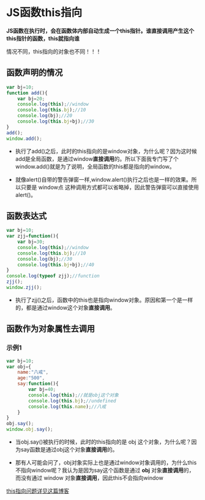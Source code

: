 # JS函数this指向

**JS函数在执行时，会在函数体内部自动生成一个this指针。谁直接调用产生这个this指针的函数，this就指向谁**

情况不同，this指向的对象也不同！！！

## 函数声明的情况

```javascript
var bj=10;
function add(){
    var bj=20;
    console.log(this);//window
    console.log(this.bj);//10
    console.log(bj);//20
    console.log(this.bj+bj);//30
}
add();
window.add();
```

- 执行了add()之后，此时的this指向的是window对象，为什么呢？因为这时候add是全局函数，是通过window**直接调用**的。所以下面我专门写了个window.add()就是为了说明，全局函数的this都是指向的window。

-  就像alert()自带的警告弹窗一样,window.alert()执行之后也是一样的效果。所以只要是   window点   这种调用方式都可以省略掉，因此警告弹窗可以直接使用alert()。

## 函数表达式

```javascript
var bj=10;
var zjj=function(){
    var bj=30;
    console.log(this);//window
    console.log(this.bj);//10
    console.log(bj);//30
    console.log(this.bj+bj);//40
}
console.log(typeof zjj);//function
zjj();
window.zjj();
```

- 执行了zjj()之后，函数中的this也是指向window对象。原因和第一个是一样的，都是通过window这个对象**直接调用**。

## 函数作为对象属性去调用

### 示例1

```javascript
var bj=10;
var obj={
    name:"八戒",
    age:"500",
    say:function(){
        var bj=40;
        console.log(this);//就是obj这个对象
        console.log(this.bj);//undefined
        console.log(this.name);//八戒
    }
}
obj.say();
window.obj.say();
```

- 当obj.say()被执行的时候，此时的this指向的是 obj 这个对象，为什么呢？因为say函数是通过obj这个对象**直接调用**的。

-  那有人可能会问了，obj对象实际上也是通过window对象调用的，为什么this不指向window呢？我认为是因为say这个函数是通过 **obj** 对象**直接调用**的，而没有通过 window 对象**直接调用**，因此this不会指向window

[this指向问题详见这篇博客](https://www.cnblogs.com/zjjDaily/p/9482958.html)

